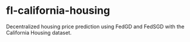 # fl-california-housing
Decentralized housing price prediction using FedGD and FedSGD with the California Housing dataset.
